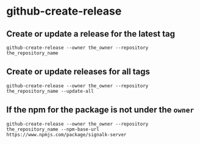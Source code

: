 # github-create-release

## Create or update a release for the latest tag

`github-create-release --owner the_owner --repository the_repository_name`

## Create or update releases for all tags

`github-create-release --owner the_owner --repository the_repository_name --update-all`

## If the npm for the package is not under the `owner` 

`github-create-release --owner the_owner --repository the_repository_name --npm-base-url https://www.npmjs.com/package/signalk-server`
